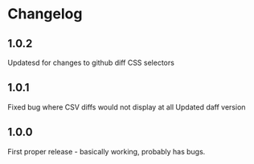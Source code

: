 # Changelog

## 1.0.2

Updatesd for changes to github diff CSS selectors

## 1.0.1

Fixed bug where CSV diffs would not display at all
Updated daff version

## 1.0.0

First proper release - basically working, probably has bugs.
